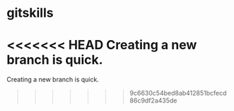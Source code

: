 # gitskills
<<<<<<< HEAD
Creating a new branch is quick.
=======
Creating a new branch is quick.
>>>>>>> 9c6630c54bed8ab412851bcfecd86c9df2a435de
